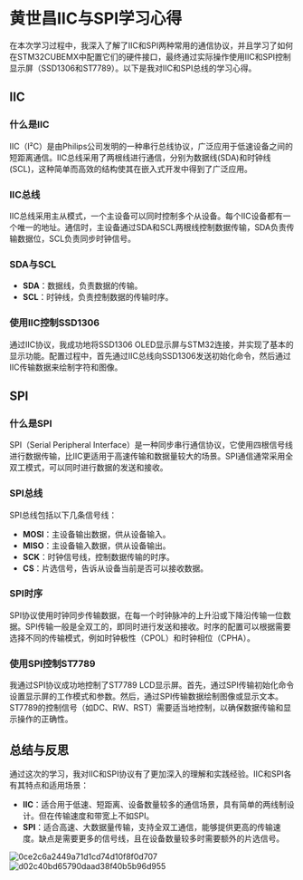 # 黄世昌IIC与SPI学习心得

在本次学习过程中，我深入了解了IIC和SPI两种常用的通信协议，并且学习了如何在STM32CUBEMX中配置它们的硬件接口，最终通过实际操作使用IIC和SPI控制显示屏（SSD1306和ST7789）。以下是我对IIC和SPI总线的学习心得。

## IIC

### 什么是IIC

IIC（I²C）是由Philips公司发明的一种串行总线协议，广泛应用于低速设备之间的短距离通信。IIC总线采用了两根线进行通信，分别为数据线(SDA)和时钟线(SCL)，这种简单而高效的结构使其在嵌入式开发中得到了广泛应用。

### IIC总线

IIC总线采用主从模式，一个主设备可以同时控制多个从设备。每个IIC设备都有一个唯一的地址。通信时，主设备通过SDA和SCL两根线控制数据传输，SDA负责传输数据位，SCL负责同步时钟信号。

### SDA与SCL

- **SDA**：数据线，负责数据的传输。
- **SCL**：时钟线，负责控制数据的传输时序。

### 使用IIC控制SSD1306

通过IIC协议，我成功地将SSD1306 OLED显示屏与STM32连接，并实现了基本的显示功能。配置过程中，首先通过IIC总线向SSD1306发送初始化命令，然后通过IIC传输数据来绘制字符和图像。

## SPI

### 什么是SPI

SPI（Serial Peripheral Interface）是一种同步串行通信协议，它使用四根信号线进行数据传输，比IIC更适用于高速传输和数据量较大的场景。SPI通信通常采用全双工模式，可以同时进行数据的发送和接收。

### SPI总线

SPI总线包括以下几条信号线：

- **MOSI**：主设备输出数据，供从设备输入。
- **MISO**：主设备输入数据，供从设备输出。
- **SCK**：时钟信号线，控制数据传输的时序。
- **CS**：片选信号，告诉从设备当前是否可以接收数据。

### SPI时序

SPI协议使用时钟同步传输数据，在每一个时钟脉冲的上升沿或下降沿传输一位数据。SPI传输一般是全双工的，即同时进行发送和接收。时序的配置可以根据需要选择不同的传输模式，例如时钟极性（CPOL）和时钟相位（CPHA）。


### 使用SPI控制ST7789

我通过SPI协议成功地控制了ST7789 LCD显示屏。首先，通过SPI传输初始化命令设置显示屏的工作模式和参数。然后，通过SPI传输数据绘制图像或显示文本。ST7789的控制信号（如DC、RW、RST）需要适当地控制，以确保数据传输和显示操作的正确性。

## 总结与反思

通过这次的学习，我对IIC和SPI协议有了更加深入的理解和实践经验。IIC和SPI各有其特点和适用场景：

- **IIC**：适合用于低速、短距离、设备数量较多的通信场景，具有简单的两线制设计。但在传输速度和带宽上不如SPI。
- **SPI**：适合高速、大数据量传输，支持全双工通信，能够提供更高的传输速度。缺点是需要更多的信号线，且在设备数量较多时需要额外的片选信号。

![0ce2c6a2449a71d1cd74d10f8f0d707](https://github.com/user-attachments/assets/977a6d19-f43c-41d6-b86e-6dc9b557d737)
![d02c40bd65790daad38f40b5b96d955](https://github.com/user-attachments/assets/89a77d66-0303-453a-849a-2be74b295408)

